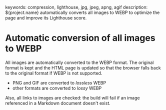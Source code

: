 keywords: compression, lighthouse, jpg, jpeg, apng, agif
description: ${project.name} automatically converts all images to WEBP to optimize the page and improve its Lighthouse score.

# Automatic conversion of all images to WEBP

All images are automatically converted to the WEBP format. The original format is kept and the HTML page is updated so that the browser falls back to the original format if WEBP is not supported.

* PNG and GIF are converted to *lossless* WEBP
* other formats are converted to *lossy* WEBP

Also, all links to images are checked: the build will fail if an image referenced in a Markdown document doesn't exist.